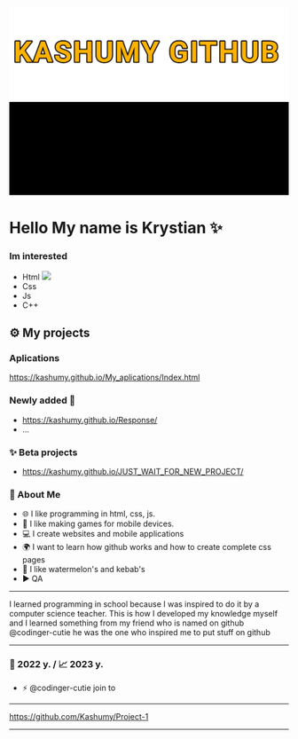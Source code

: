  
  ![](text2.png)
![](1.gif)

# Hello My name is Krystian ✨
### Im interested 
- Html ![](https://www.w3.org/html/)
- Css
- Js
- C++
## ⚙️ My projects 
### Aplications 
https://kashumy.github.io/My_aplications/Index.html 
### Newly added 🙂
- https://kashumy.github.io/Response/
- ... 
### ✨ Beta projects

- https://kashumy.github.io/JUST_WAIT_FOR_NEW_PROJECT/ 
### 📌 About Me
- 🌐 I like programming in html, css, js. 
- 🥝 I like making games for mobile devices.
- 💻 I create websites and mobile applications
- 🌍 I want to learn how github works and how to create complete css pages
- 🍉 I like watermelon's and kebab's
- ▶️ QA
_________
I learned programming in school because I was inspired to do it by a computer science teacher. This is how I developed my knowledge myself and I learned something from my friend who is named on github @codinger-cutie he was the one who inspired me to put stuff on github 
_________

### 🎉 2022 y. / 📈 2023 y. 

-  ⚡  @codinger-cutie join to   
__________
https://github.com/Kashumy/Project-1
__________

